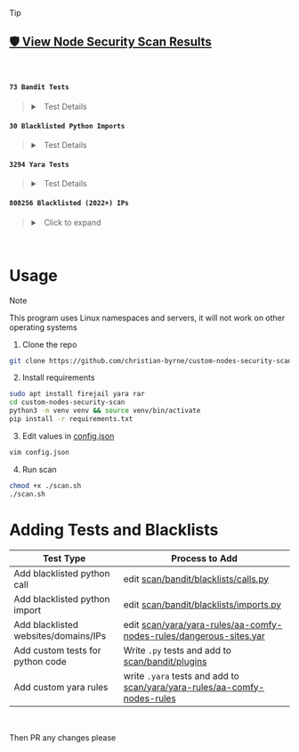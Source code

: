> [!TIP]
>
> ## [️🛡 ️View Node Security Scan Results](https://christian-byrne.github.io/custom-nodes-security-scan)
>


&nbsp;


#### `73 Bandit Tests`

> <details>
>
> <summary>&nbsp; Test Details </summary>
>
> | Test ID | Test Name |
> |---------|-----------|
> |   B101   | assert_used                                 |
> |   B102   | exec_used                                   |
> |   B103   | set_bad_file_permissions                    |
> |   B104   | hardcoded_bind_all_interfaces               |
> |   B105   | hardcoded_password_string                   |
> |   B106   | hardcoded_password_funcarg                  |
> |   B107   | hardcoded_password_default                  |
> |   B108   | hardcoded_tmp_directory                     |
> |   B110   | try_except_pass                             |
> |   B112   | try_except_continue                         |
> |   B113   | request_without_timeout                     |
> |   B201   | flask_debug_true                            |
> |   B202   | tarfile_unsafe_members                      |
> |   B301   | pickle                                      |
> |   B302   | marshal                                     |
> |   B303   | md5                                         |
> |   B304   | ciphers                                     |
> |   B305   | cipher_modes                                |
> |   B306   | mktemp_q                                    |
> |   B307   | eval                                        |
> |   B308   | mark_safe                                   |
> |   B310   | urllib_urlopen                              |
> |   B311   | random                                      |
> |   B312   | telnetlib                                   |
> |   B313   | xml_bad_cElementTree                        |
> |   B314   | xml_bad_ElementTree                         |
> |   B315   | xml_bad_expatreader                         |
> |   B316   | xml_bad_expatbuilder                        |
> |   B317   | xml_bad_sax                                 |
> |   B318   | xml_bad_minidom                             |
> |   B319   | xml_bad_pulldom                             |
> |   B320   | xml_bad_etree                               |
> |   B321   | ftplib                                      |
> |   B323   | unverified_context                          |
> |   B324   | hashlib_insecure_functions                  |
> |   B401   | import_telnetlib                            |
> |   B402   | import_ftplib                               |
> |   B403   | import_pickle                               |
> |   B404   | import_subprocess                           |
> |   B405   | import_xml_etree                            |
> |   B406   | import_xml_sax                              |
> |   B407   | import_xml_expat                            |
> |   B408   | import_xml_minidom                          |
> |   B409   | import_xml_pulldom                          |
> |   B410   | import_lxml                                 |
> |   B411   | import_xmlrpclib                            |
> |   B412   | import_httpoxy                              |
> |   B413   | import_pycrypto                             |
> |   B415   | import_pyghmi                               |
> |   B501   | request_with_no_cert_validation             |
> |   B502   | ssl_with_bad_version                        |
> |   B503   | ssl_with_bad_defaults                       |
> |   B504   | ssl_with_no_version                         |
> |   B505   | weak_cryptographic_key                      |
> |   B506   | yaml_load                                   |
> |   B507   | ssh_no_host_key_verification                |
> |   B508   | snmp_insecure_version                       |
> |   B509   | snmp_weak_cryptography                      |
> |   B601   | paramiko_calls                              |
> |   B602   | subprocess_popen_with_shell_equals_true     |
> |   B603   | subprocess_without_shell_equals_true        |
> |   B604   | any_other_function_with_shell_equals_true   |
> |   B605   | start_process_with_a_shell                  |
> |   B606   | start_process_with_no_shell                 |
> |   B607   | start_process_with_partial_path             |
> |   B608   | hardcoded_sql_expressions                   |
> |   B609   | linux_commands_wildcard_injection           |
> |   B610   | django_extra_used                           |
> |   B611   | django_rawsql_used                          |
> |   B612   | logging_config_insecure_listen              |
> |   B701   | jinja2_autoescape_false                     |
> |   B702   | use_of_mako_templates                       |
> |   B703   | django_mark_safe                            |


#### `30 Blacklisted Python Imports`

> <details>
>
> <summary>&nbsp; Test Details </summary>
>
> | Package Name | Test ID |
> |---------|-----------|
> | telnetlib   | B401 |
> | ftplib   | B402 |
> | httpoxy   | B412 |
> | pycrypto   | B413 |
> | pyghmi   | B415 |
> | paramiko   | B601 |
> | subprocess   | B602 |
> | pip   | B816 |
> | tarfile   | B817 |
> | zipfile   | B818 |
> | importlib   | B819 |
> | imp   | B820 |
> | pkgutil   | B821 |
> | runpy   | B822 |
> | ctpyes   | B823 |
> | os.system   | B824 |
> | pty   | B825 |
> | requests.urlib   | B826 |
> | http.server   | B827 |
> | pickle   | B403 |
> | subprocess   | B404 |
> | xml.etree   | B405 |
> | xml.sax   | B406 |
> | xml.expat   | B407 |
> | xml.minidom   | B408 |
> | xml.pulldom   | B409 |
> | lxml   | B410 |
> | xmlrpclib   | B411 |
>




#### `3294 Yara Tests`

> <details>
>
> <summary>&nbsp; Test Details </summary>
>
> | Source                        | Test Name                             | File                                                                                                                                                                                                                                                                | License                           |
> |-------------------------------|---------------------------------------|---------------------------------------------------------------------------------------------------------------------------------------------------------------------------------------------------------------------------------------------------------------------|-----------------------------------|
> | telekom-security              | teabot.yar                            | [source](https%3A//github.com/christian-byrne/custom-nodes-security-scan/tree/master/src/scan/yara/yara-rules/telekom-security/flubot/teabot.yar)                                                                                                                   | Unknown                           |
> | jpcertcc                      | jpcertcc-malconfscan-rule.yara        | [source](https%3A//github.com/christian-byrne/custom-nodes-security-scan/tree/master/src/scan/yara/yara-rules/jpcertcc/jpcertcc-malconfscan-rule.yara)                                                                                                              | Unknown                           |
> | citizenlab                    | t5000.yara                            | [source](https%3A//github.com/christian-byrne/custom-nodes-security-scan/tree/master/src/scan/yara/yara-rules/citizenlab/malware-families/t5000.yara)                                                                                                               | Unknown                           |
> | malware-families              | steganography.yar                     | [source](https%3A//github.com/christian-byrne/custom-nodes-security-scan/tree/master/src/scan/yara/yara-rules/malware-families/Behavioral/steganography.yar)                                                                                                        | Unknown                           |
> | binaryalert                   | eicar.yara                            | [source](https%3A//github.com/christian-byrne/custom-nodes-security-scan/tree/master/src/scan/yara/yara-rules/binaryalert/eicar.yara)                                                                                                                               | Apache License 2.0                |
> | red_team_tool_countermeasures | HackTool_PY_ImpacketObfuscation_2.yar | [source](https%3A//github.com/christian-byrne/custom-nodes-security-scan/tree/master/src/scan/yara/yara-rules/red_team_tool_countermeasures/rules/IMPACKETOBF%20%28Wmiexec%29/production/yara/HackTool_PY_ImpacketObfuscation_2.yar)                                | Unknown                           |
> | fsf-compressed                | ft_elf.yara                           | [source](https%3A//github.com/christian-byrne/custom-nodes-security-scan/tree/master/src/scan/yara/yara-rules/fsf-compressed/ft_elf.yara)                                                                                                                           | Apache License 2.0                |
> | anyrun                        | FakeCheck.yar                         | [source](https%3A//github.com/christian-byrne/custom-nodes-security-scan/tree/master/src/scan/yara/yara-rules/anyrun/FakeCheck.yar)                                                                                                                                 | Unknown                           |
> | malpedia                      | win.winordll64_auto.yar               | [source](https%3A//github.com/christian-byrne/custom-nodes-security-scan/tree/master/src/scan/yara/yara-rules/malpedia/win.winordll64_auto.yar)                                                                                                                     | Unknown                           |
> | gcti                          | Sliver__Implant_64bit.yara            | [source](https%3A//github.com/christian-byrne/custom-nodes-security-scan/tree/master/src/scan/yara/yara-rules/gcti/Sliver/Sliver__Implant_64bit.yara)                                                                                                               | Apache License 2.0                |
> | elastic-security              | Linux_Ransomware_Conti.yar            | [source](https%3A//github.com/christian-byrne/custom-nodes-security-scan/tree/master/src/scan/yara/yara-rules/elastic-security/yara/rules/Linux_Ransomware_Conti.yar)                                                                                               | Unknown                           |
> | threat-intel                  | yara.yar                              | [source](https%3A//github.com/christian-byrne/custom-nodes-security-scan/tree/master/src/scan/yara/yara-rules/threat-intel/2022/2022-12-01%20Buyer%20Beware%20-%20Fake%20Cryptocurrency%20Applications%20Serving%20as%20Front%20for%20AppleJeus%20Malware/yara.yar) | Unknown                           |
> | trojans                       | arkei_stealer.yara                    | [source](https%3A//github.com/christian-byrne/custom-nodes-security-scan/tree/master/src/scan/yara/yara-rules/trojans/arkei_stealer.yara)                                                                                                                           | MIT License                       |
> | alienvaultlabs                | sandboxdetect.yar                     | [source](https%3A//github.com/christian-byrne/custom-nodes-security-scan/tree/master/src/scan/yara/yara-rules/alienvaultlabs/sandboxdetect.yar)                                                                                                                     | Unknown                           |
> | aa-comfy-nodes-rules          | dangerous_sites.yar                   | [source](https%3A//github.com/christian-byrne/custom-nodes-security-scan/tree/master/src/scan/yara/yara-rules/aa-comfy-nodes-rules/dangerous_sites.yar)                                                                                                             | Unknown                           |
> | jipegit                       | Shylock.yar                           | [source](https%3A//github.com/christian-byrne/custom-nodes-security-scan/tree/master/src/scan/yara/yara-rules/jipegit/Banker/Shylock.yar)                                                                                                                           | Unknown                           |
> | cyberdefenses                 | u34.yar                               | [source](https%3A//github.com/christian-byrne/custom-nodes-security-scan/tree/master/src/scan/yara/yara-rules/cyberdefenses/webshells/u34.yar)                                                                                                                      | MIT License                       |
> | security-magic                | JupyterPS.yar                         | [source](https%3A//github.com/christian-byrne/custom-nodes-security-scan/tree/master/src/scan/yara/yara-rules/security-magic/Jupyter%20Malware/JupyterPS.yar)                                                                                                       | Unknown                           |
> | cyber-defence                 | authenticode_anomalies.yara           | [source](https%3A//github.com/christian-byrne/custom-nodes-security-scan/tree/master/src/scan/yara/yara-rules/cyber-defence/authenticode_anomalies.yara)                                                                                                            | Unknown                           |
> | tenable                       | pas_web_kit.yar                       | [source](https%3A//github.com/christian-byrne/custom-nodes-security-scan/tree/master/src/scan/yara/yara-rules/tenable/webshells/pas_web_kit.yar)                                                                                                                    | Unknown                           |
> | conventionengine              | ConventionEngine.yar                  | [source](https%3A//github.com/christian-byrne/custom-nodes-security-scan/tree/master/src/scan/yara/yara-rules/conventionengine/ConventionEngine.yar)                                                                                                                | Unknown                           |
> | trellix-atr                   | Trojan_CoinMiner.yar                  | [source](https%3A//github.com/christian-byrne/custom-nodes-security-scan/tree/master/src/scan/yara/yara-rules/trellix-atr/miners/Trojan_CoinMiner.yar)                                                                                                              | Apache License 2.0                |
> | intezer                       | Rekoobe.yar                           | [source](https%3A//github.com/christian-byrne/custom-nodes-security-scan/tree/master/src/scan/yara/yara-rules/intezer/Rekoobe.yar)                                                                                                                                  | MIT License                       |
> | eset                          | badiis.yar                            | [source](https%3A//github.com/christian-byrne/custom-nodes-security-scan/tree/master/src/scan/yara/yara-rules/eset/badiis/badiis.yar)                                                                                                                               | BSD 2-Clause "Simplified" License |
> | advanced-threat-detection     | Trojan_CoinMiner.yar                  | [source](https%3A//github.com/christian-byrne/custom-nodes-security-scan/tree/master/src/scan/yara/yara-rules/advanced-threat-detection/miners/Trojan_CoinMiner.yar)                                                                                                | Apache License 2.0                |
> | si-falcon                     | windows_misc.yar                      | [source](https%3A//github.com/christian-byrne/custom-nodes-security-scan/tree/master/src/scan/yara/yara-rules/si-falcon/Windows/windows_misc.yar)                                                                                                                   | Unknown                           |
> | reversinglabs                 | Win32.Ransomware.CryptoWall.yara      | [source](https%3A//github.com/christian-byrne/custom-nodes-security-scan/tree/master/src/scan/yara/yara-rules/reversinglabs/ransomware/Win32.Ransomware.CryptoWall.yara)                                                                                            | MIT License                       |
> | yarasigs-x64dbg               | crypto_signatures.yara                | [source](https%3A//github.com/christian-byrne/custom-nodes-security-scan/tree/master/src/scan/yara/yara-rules/yarasigs-x64dbg/crypto_signatures.yara)                                                                                                               | Unknown                           |
> | f0wl                          | deathransom.yar                       | [source](https%3A//github.com/christian-byrne/custom-nodes-security-scan/tree/master/src/scan/yara/yara-rules/f0wl/windows/ransomware/deathransom.yar)                                                                                                              | MIT License                       |
> | delivr-to                     | html_wasm.yar                         | [source](https%3A//github.com/christian-byrne/custom-nodes-security-scan/tree/master/src/scan/yara/yara-rules/delivr-to/yara-rules/html_wasm.yar)                                                                                                                   | Unknown                           |
> | unprotect                     | findcrypt.yar                         | [source](https%3A//github.com/christian-byrne/custom-nodes-security-scan/tree/master/src/scan/yara/yara-rules/unprotect/findcrypt.yar)                                                                                                                              | Unknown                           |
> | deadbits                      | DNSpionage.yara                       | [source](https%3A//github.com/christian-byrne/custom-nodes-security-scan/tree/master/src/scan/yara/yara-rules/deadbits/rules/DNSpionage.yara)                                                                                                                       | Unknown                           |
>
> [See all 3294 Yara Tests](wiki/all-yara-tests.md)
> </details>


#### `808256 Blacklisted (2022+) IPs`

>
> <details><summary>&nbsp; Click to expand</summary>
>
> | Name | Description |
> | --- | --- |
>
> </details>
>





&nbsp;

# Usage

> [!NOTE]
>
> This program uses Linux namespaces and servers, it will not work on other operating systems
>


1. Clone the repo

```bash
git clone https://github.com/christian-byrne/custom-nodes-security-scan.git
```

2. Install requirements

```bash
sudo apt install firejail yara rar
cd custom-nodes-security-scan
python3 -m venv venv && source venv/bin/activate
pip install -r requirements.txt
```

3. Edit values in [config.json](./config.json)

```bash
vim config.json
```

4. Run scan

```bash
chmod +x ./scan.sh
./scan.sh
```

# Adding Tests and Blacklists

|  Test Type | Process to Add  |
| --- | --- |
|Add blacklisted python call | edit [scan/bandit/blacklists/calls.py](https://github.com/christian-byrne/custom-nodes-security-scan/blob/master/src/scan/bandit/blacklists/calls.py) |
|Add blacklisted python import | edit [scan/bandit/blacklists/imports.py](https://github.com/christian-byrne/custom-nodes-security-scan/blob/master/src/scan/bandit/blacklists/imports.py) |
| Add blacklisted websites/domains/IPs | edit [scan/yara/yara-rules/aa-comfy-nodes-rules/dangerous-sites.yar](https://github.com/christian-byrne/custom-nodes-security-scan/blob/master/src/scan/yara/yara-rules/aa-comfy-nodes-rules/dangerous-sites.yar) |
| Add custom tests for python code | Write `.py` tests and add to [scan/bandit/plugins](https://github.com/christian-byrne/custom-nodes-security-scan/tree/master/src/scan/bandit/plugins) |
| Add custom yara rules | write `.yara` tests and add to [scan/yara/yara-rules/aa-comfy-nodes-rules](https://github.com/christian-byrne/custom-nodes-security-scan/tree/master/src/scan/yara/yara-rules/aa-comfy-nodes-rules) |

&nbsp; 

Then PR any changes please